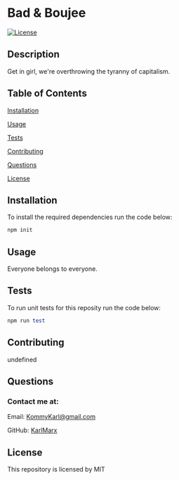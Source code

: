 # Bad & Boujee
[![License](https://img.shields.io/badge/License-MIT-blue.svg)](http://opensource.org/licenses/MIT)

## Description
Get in girl, we're overthrowing the tyranny of capitalism.

## Table of Contents
[Installation](#installation)

[Usage](#usage)

[Tests](#tests)

[Contributing](#cntributing)

[Questions](#questions)

[License](#license)


## Installation
To install the required dependencies run the code below: 

```ruby 
npm init
``` 

## Usage
Everyone belongs to everyone.

## Tests
To run unit tests for this reposity run the code below: 

```ruby 
npm run test
``` 

## Contributing
undefined

## Questions
### Contact me at: 
Email: KommyKarl@gmail.com 

GitHub: [KarlMarx](https://github.com/KarlMarx)

## License
This repository is licensed by MIT 

